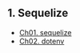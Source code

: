 ## 1. Sequelize  
  - [Ch01. sequelize](./ch01-sequelize#Sequelize)  
  - [Ch02. dotenv](./ch02-dotenv#dotenv)  